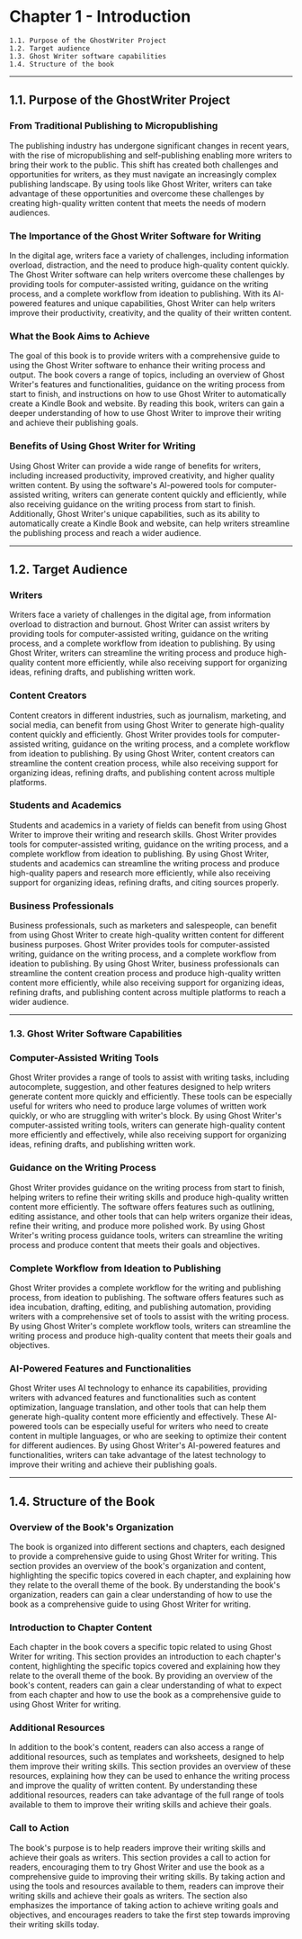 # Chapter 1 - Introduction

    1.1. Purpose of the GhostWriter Project 
    1.2. Target audience 
    1.3. Ghost Writer software capabilities
    1.4. Structure of the book

---

## 1.1. Purpose of the GhostWriter Project

### From Traditional Publishing to Micropublishing

The publishing industry has undergone significant changes in recent years, with the rise of
micropublishing and self-publishing enabling more writers to bring their work to the public. This
shift has created both challenges and opportunities for writers, as they must navigate an
increasingly complex publishing landscape. By using tools like Ghost Writer, writers can take
advantage of these opportunities and overcome these challenges by creating high-quality written
content that meets the needs of modern audiences.

### The Importance of the Ghost Writer Software for Writing

In the digital age, writers face a variety of challenges, including information overload,
distraction, and the need to produce high-quality content quickly. The Ghost Writer software can
help writers overcome these challenges by providing tools for computer-assisted writing, guidance
on the writing process, and a complete workflow from ideation to publishing. With its AI-powered
features and unique capabilities, Ghost Writer can help writers improve their productivity,
creativity, and the quality of their written content.

### What the Book Aims to Achieve

The goal of this book is to provide writers with a comprehensive guide to using the Ghost Writer
software to enhance their writing process and output. The book covers a range of topics, including
an overview of Ghost Writer's features and functionalities, guidance on the writing process from
start to finish, and instructions on how to use Ghost Writer to automatically create a Kindle Book
and website. By reading this book, writers can gain a deeper understanding of how to use Ghost
Writer to improve their writing and achieve their publishing goals.

### Benefits of Using Ghost Writer for Writing

Using Ghost Writer can provide a wide range of benefits for writers, including increased
productivity, improved creativity, and higher quality written content. By using the software's
AI-powered tools for computer-assisted writing, writers can generate content quickly and
efficiently, while also receiving guidance on the writing process from start to finish.
Additionally, Ghost Writer's unique capabilities, such as its ability to automatically create a
Kindle Book and website, can help writers streamline the publishing process and reach a wider
audience.

---

## 1.2. Target Audience

###  Writers

Writers face a variety of challenges in the digital age, from information overload to distraction
and burnout. Ghost Writer can assist writers by providing tools for computer-assisted writing,
guidance on the writing process, and a complete workflow from ideation to publishing. By using
Ghost Writer, writers can streamline the writing process and produce high-quality content more
efficiently, while also receiving support for organizing ideas, refining drafts, and publishing
written work.

###  Content Creators

Content creators in different industries, such as journalism, marketing, and social media, can
benefit from using Ghost Writer to generate high-quality content quickly and efficiently. Ghost
Writer provides tools for computer-assisted writing, guidance on the writing process, and a
complete workflow from ideation to publishing. By using Ghost Writer, content creators can
streamline the content creation process, while also receiving support for organizing ideas,
refining drafts, and publishing content across multiple platforms.

###  Students and Academics

Students and academics in a variety of fields can benefit from using Ghost Writer to improve their
writing and research skills. Ghost Writer provides tools for computer-assisted writing, guidance on
the writing process, and a complete workflow from ideation to publishing. By using Ghost Writer,
students and academics can streamline the writing process and produce high-quality papers and
research more efficiently, while also receiving support for organizing ideas, refining drafts, and
citing sources properly.

###  Business Professionals

Business professionals, such as marketers and salespeople, can benefit from using Ghost Writer to
create high-quality written content for different business purposes. Ghost Writer provides tools
for computer-assisted writing, guidance on the writing process, and a complete workflow from
ideation to publishing. By using Ghost Writer, business professionals can streamline the content
creation process and produce high-quality written content more efficiently, while also receiving
support for organizing ideas, refining drafts, and publishing content across multiple platforms to
reach a wider audience.

---

### 1.3. Ghost Writer Software Capabilities

###  Computer-Assisted Writing Tools

Ghost Writer provides a range of tools to assist with writing tasks, including autocomplete,
suggestion, and other features designed to help writers generate content more quickly and
efficiently. These tools can be especially useful for writers who need to produce large volumes of
written work quickly, or who are struggling with writer's block. By using Ghost Writer's
computer-assisted writing tools, writers can generate high-quality content more efficiently and
effectively, while also receiving support for organizing ideas, refining drafts, and publishing
written work.

###  Guidance on the Writing Process

Ghost Writer provides guidance on the writing process from start to finish, helping writers to
refine their writing skills and produce high-quality written content more efficiently. The software
offers features such as outlining, editing assistance, and other tools that can help writers
organize their ideas, refine their writing, and produce more polished work. By using Ghost Writer's
writing process guidance tools, writers can streamline the writing process and produce content that
meets their goals and objectives.

###  Complete Workflow from Ideation to Publishing

Ghost Writer provides a complete workflow for the writing and publishing process, from ideation to
publishing. The software offers features such as idea incubation, drafting, editing, and publishing
automation, providing writers with a comprehensive set of tools to assist with the writing process.
By using Ghost Writer's complete workflow tools, writers can streamline the writing process and
produce high-quality content that meets their goals and objectives.

###  AI-Powered Features and Functionalities

Ghost Writer uses AI technology to enhance its capabilities, providing writers with advanced
features and functionalities such as content optimization, language translation, and other tools
that can help them generate high-quality content more efficiently and effectively. These AI-powered
tools can be especially useful for writers who need to create content in multiple languages, or who
are seeking to optimize their content for different audiences. By using Ghost Writer's AI-powered
features and functionalities, writers can take advantage of the latest technology to improve their
writing and achieve their publishing goals.

---

## 1.4. Structure of the Book

###  Overview of the Book's Organization

The book is organized into different sections and chapters, each designed to provide a comprehensive
guide to using Ghost Writer for writing. This section provides an overview of the book's
organization and content, highlighting the specific topics covered in each chapter, and explaining
how they relate to the overall theme of the book. By understanding the book's organization, readers
can gain a clear understanding of how to use the book as a comprehensive guide to using Ghost
Writer for writing.

###  Introduction to Chapter Content

Each chapter in the book covers a specific topic related to using Ghost Writer for writing. This
section provides an introduction to each chapter's content, highlighting the specific topics
covered and explaining how they relate to the overall theme of the book. By providing an overview
of the book's content, readers can gain a clear understanding of what to expect from each chapter
and how to use the book as a comprehensive guide to using Ghost Writer for writing.

###  Additional Resources

In addition to the book's content, readers can also access a range of additional resources, such as
templates and worksheets, designed to help them improve their writing skills. This section provides
an overview of these resources, explaining how they can be used to enhance the writing process and
improve the quality of written content. By understanding these additional resources, readers can
take advantage of the full range of tools available to them to improve their writing skills and
achieve their goals.

###  Call to Action

The book's purpose is to help readers improve their writing skills and achieve their goals as
writers. This section provides a call to action for readers, encouraging them to try Ghost Writer
and use the book as a comprehensive guide to improving their writing skills. By taking action and
using the tools and resources available to them, readers can improve their writing skills and
achieve their goals as writers. The section also emphasizes the importance of taking action to
achieve writing goals and objectives, and encourages readers to take the first step towards
improving their writing skills today.
